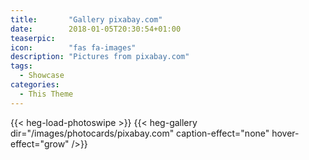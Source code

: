 ```yaml
---
title:       "Gallery pixabay.com"
date:        2018-01-05T20:30:54+01:00
teaserpic:
icon:        "fas fa-images"
description: "Pictures from pixabay.com"
tags:
  - Showcase
categories:
  - This Theme
---
```


{{< heg-load-photoswipe >}}
{{< heg-gallery dir="/images/photocards/pixabay.com" caption-effect="none" hover-effect="grow" />}} 
